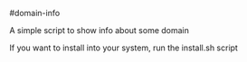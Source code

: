 #domain-info

A simple script to show info about some domain 

If you want to install into your system, run the install.sh script
